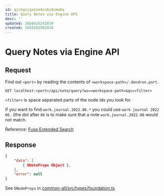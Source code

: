 ```yaml
---
id: qjchgnjga1ne4zs6zdumwbq
title: Query Notes via Engine API
desc: ''
updated: 1656426242839
created: 1655201992918
---
```


# Query Notes via Engine API

## Request
Find out `<port>` by reading the contents of `<workspace-path>/.dendron.port`.

```http
GET localhost:<port>/api/note/query?ws=<workspace-path>&qs=<filter>
```

`<filter>` is space separated parts of the node ids you look for.

If you want to find `work.journal.2022.06.*` you could use `work journal 2022 06.` (the dot after `06` is to make sure
that a note `work.journal.2022.06` would not match.

Reference: [Fuse Extended Search](https://fusejs.io/examples.html#extended-search)

## Response

```json
{
    "data": [
        { DNoteProps Object },
    ],
    "error": null
}
```

See `DNodeProps` in
[common-all/src/types/foundation.ts](https://github.com/dendronhq/dendron/blob/master/packages/common-all/src/types/foundation.ts)
